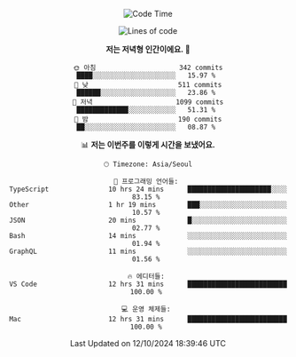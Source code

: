 <div align='center'>
 
<!--START_SECTION:waka-->
![Code Time](http://img.shields.io/badge/Code%20Time-3%2C871%20hrs%2039%20mins-blue)

![Lines of code](https://img.shields.io/badge/%EC%A0%80%EB%8A%94%20%EC%97%AC%ED%83%9C%EA%B9%8C%EC%A7%80%20-1.3%20million%20%EC%A4%84%EC%9D%98%20%EC%BD%94%EB%93%9C%EB%A5%BC%20%EC%9E%91%EC%84%B1%ED%96%88%EC%96%B4%EC%9A%94.-blue)

**저는 저녁형 인간이에요. 🦉** 

```text
🌞 아침                     342 commits         ████░░░░░░░░░░░░░░░░░░░░░   15.97 % 
🌆 낮　                     511 commits         ██████░░░░░░░░░░░░░░░░░░░   23.86 % 
🌃 저녁                     1099 commits        █████████████░░░░░░░░░░░░   51.31 % 
🌙 밤　                     190 commits         ██░░░░░░░░░░░░░░░░░░░░░░░   08.87 % 
```


📊 **저는 이번주를 이렇게 시간을 보냈어요.** 

```text
🕑︎ Timezone: Asia/Seoul

💬 프로그래밍 언어들: 
TypeScript               10 hrs 24 mins      █████████████████████░░░░   83.15 % 
Other                    1 hr 19 mins        ███░░░░░░░░░░░░░░░░░░░░░░   10.57 % 
JSON                     20 mins             █░░░░░░░░░░░░░░░░░░░░░░░░   02.77 % 
Bash                     14 mins             ░░░░░░░░░░░░░░░░░░░░░░░░░   01.94 % 
GraphQL                  11 mins             ░░░░░░░░░░░░░░░░░░░░░░░░░   01.56 % 

🔥 에디터들: 
VS Code                  12 hrs 31 mins      █████████████████████████   100.00 % 

💻 운영 체제들: 
Mac                      12 hrs 31 mins      █████████████████████████   100.00 % 
```


 Last Updated on 12/10/2024 18:39:46 UTC
<!--END_SECTION:waka-->
 </div>
<!---
Emewjin/Emewjin is a ✨ special ✨ repository because its `README.md` (this file) appears on your GitHub profile.
You can click the Preview link to take a look at your changes.
--->
